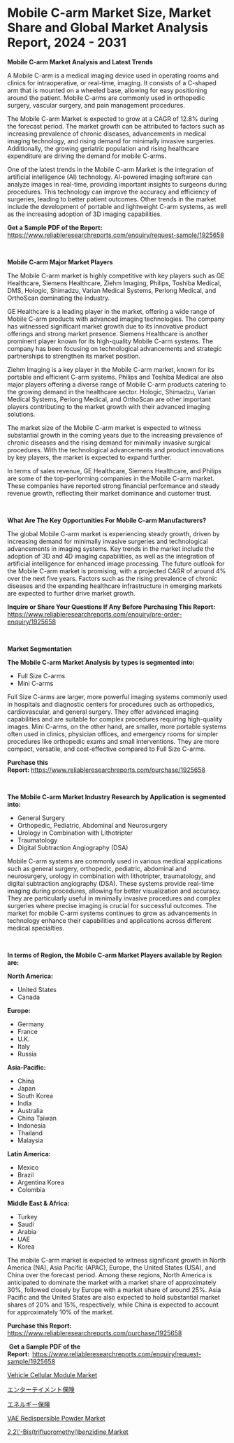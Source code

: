 <p><h1>Mobile C-arm Market Size, Market Share and Global Market Analysis Report, 2024 - 2031</h1></p><p><strong>Mobile C-arm Market Analysis and Latest Trends</strong></p>
<p><p>A Mobile C-arm is a medical imaging device used in operating rooms and clinics for intraoperative, or real-time, imaging. It consists of a C-shaped arm that is mounted on a wheeled base, allowing for easy positioning around the patient. Mobile C-arms are commonly used in orthopedic surgery, vascular surgery, and pain management procedures.</p><p>The Mobile C-arm Market is expected to grow at a CAGR of 12.8% during the forecast period. The market growth can be attributed to factors such as increasing prevalence of chronic diseases, advancements in medical imaging technology, and rising demand for minimally invasive surgeries. Additionally, the growing geriatric population and rising healthcare expenditure are driving the demand for mobile C-arms.</p><p>One of the latest trends in the Mobile C-arm Market is the integration of artificial intelligence (AI) technology. AI-powered imaging software can analyze images in real-time, providing important insights to surgeons during procedures. This technology can improve the accuracy and efficiency of surgeries, leading to better patient outcomes. Other trends in the market include the development of portable and lightweight C-arm systems, as well as the increasing adoption of 3D imaging capabilities.</p></p>
<p><strong>Get a Sample PDF of the Report:&nbsp;</strong> <a href="https://www.reliableresearchreports.com/enquiry/request-sample/1925658">https://www.reliableresearchreports.com/enquiry/request-sample/1925658</a></p>
<p>&nbsp;</p>
<p><strong>Mobile C-arm Major Market Players</strong></p>
<p><p>The Mobile C-arm market is highly competitive with key players such as GE Healthcare, Siemens Healthcare, Ziehm Imaging, Philips, Toshiba Medical, DMS, Hologic, Shimadzu, Varian Medical Systems, Perlong Medical, and OrthoScan dominating the industry. </p><p>GE Healthcare is a leading player in the market, offering a wide range of Mobile C-arm products with advanced imaging technologies. The company has witnessed significant market growth due to its innovative product offerings and strong market presence. Siemens Healthcare is another prominent player known for its high-quality Mobile C-arm systems. The company has been focusing on technological advancements and strategic partnerships to strengthen its market position. </p><p>Ziehm Imaging is a key player in the Mobile C-arm market, known for its portable and efficient C-arm systems. Philips and Toshiba Medical are also major players offering a diverse range of Mobile C-arm products catering to the growing demand in the healthcare sector. Hologic, Shimadzu, Varian Medical Systems, Perlong Medical, and OrthoScan are other important players contributing to the market growth with their advanced imaging solutions. </p><p>The market size of the Mobile C-arm market is expected to witness substantial growth in the coming years due to the increasing prevalence of chronic diseases and the rising demand for minimally invasive surgical procedures. With the technological advancements and product innovations by key players, the market is expected to expand further. </p><p>In terms of sales revenue, GE Healthcare, Siemens Healthcare, and Philips are some of the top-performing companies in the Mobile C-arm market. These companies have reported strong financial performance and steady revenue growth, reflecting their market dominance and customer trust.</p></p>
<p>&nbsp;</p>
<p><strong>What Are The Key Opportunities For Mobile C-arm Manufacturers?</strong></p>
<p><p>The global Mobile C-arm market is experiencing steady growth, driven by increasing demand for minimally invasive surgeries and technological advancements in imaging systems. Key trends in the market include the adoption of 3D and 4D imaging capabilities, as well as the integration of artificial intelligence for enhanced image processing. The future outlook for the Mobile C-arm market is promising, with a projected CAGR of around 4% over the next five years. Factors such as the rising prevalence of chronic diseases and the expanding healthcare infrastructure in emerging markets are expected to further drive market growth.</p></p>
<p><strong>Inquire or Share Your Questions If Any Before Purchasing This Report:</strong> <a href="https://www.reliableresearchreports.com/enquiry/pre-order-enquiry/1925658">https://www.reliableresearchreports.com/enquiry/pre-order-enquiry/1925658</a></p>
<p>&nbsp;</p>
<p><strong>Market Segmentation</strong></p>
<p><strong>The Mobile C-arm Market Analysis by types is segmented into:</strong></p>
<p><ul><li>Full Size C-arms</li><li>Mini C-arms</li></ul></p>
<p><p>Full Size C-arms are larger, more powerful imaging systems commonly used in hospitals and diagnostic centers for procedures such as orthopedics, cardiovascular, and general surgery. They offer advanced imaging capabilities and are suitable for complex procedures requiring high-quality images. Mini C-arms, on the other hand, are smaller, more portable systems often used in clinics, physician offices, and emergency rooms for simpler procedures like orthopedic exams and small interventions. They are more compact, versatile, and cost-effective compared to Full Size C-arms.</p></p>
<p><strong>Purchase this Report:&nbsp;</strong><a href="https://www.reliableresearchreports.com/purchase/1925658">https://www.reliableresearchreports.com/purchase/1925658</a></p>
<p>&nbsp;</p>
<p><strong>The Mobile C-arm Market Industry Research by Application is segmented into:</strong></p>
<p><ul><li>General Surgery</li><li>Orthopedic, Pediatric, Abdominal and Neurosurgery</li><li>Urology in Combination with Lithotripter</li><li>Traumatology</li><li>Digital Subtraction Angiography (DSA)</li></ul></p>
<p><p>Mobile C-arm systems are commonly used in various medical applications such as general surgery, orthopedic, pediatric, abdominal and neurosurgery, urology in combination with lithotripter, traumatology, and digital subtraction angiography (DSA). These systems provide real-time imaging during procedures, allowing for better visualization and accuracy. They are particularly useful in minimally invasive procedures and complex surgeries where precise imaging is crucial for successful outcomes. The market for mobile C-arm systems continues to grow as advancements in technology enhance their capabilities and applications across different medical specialties.</p></p>
<p>&nbsp;</p>
<p><strong>In terms of Region, the Mobile C-arm Market Players available by Region are:</strong></p>
<p>
    <p> <strong> North America: </strong>
        <ul>
            <li>United States</li>
            <li>Canada</li>
        </ul>
        </p> 
    <p> <strong> Europe: </strong>
        <ul>
            <li>Germany</li>
            <li>France</li>
            <li>U.K.</li>
            <li>Italy</li>
            <li>Russia</li>
        </ul>
        </p> 
    <p> <strong> Asia-Pacific: </strong>
        <ul>
            <li>China</li>
            <li>Japan</li>
            <li>South Korea</li>
            <li>India</li>
            <li>Australia</li>
            <li>China Taiwan</li>
            <li>Indonesia</li>
            <li>Thailand</li>
            <li>Malaysia</li>
        </ul>
        </p> 
    <p> <strong> Latin America: </strong>
        <ul>
            <li>Mexico</li>
            <li>Brazil</li>
            <li>Argentina Korea</li>
            <li>Colombia</li>
        </ul>
        </p> 
    <p> <strong> Middle East & Africa: </strong>
        <ul>
            <li>Turkey</li>
            <li>Saudi</li>
            <li>Arabia</li>
            <li>UAE</li>
            <li>Korea</li>
        </ul>
    </p>
    </p>
<p><p>The mobile C-arm market is expected to witness significant growth in North America (NA), Asia Pacific (APAC), Europe, the United States (USA), and China over the forecast period. Among these regions, North America is anticipated to dominate the market with a market share of approximately 30%, followed closely by Europe with a market share of around 25%. Asia Pacific and the United States are also expected to hold substantial market shares of 20% and 15%, respectively, while China is expected to account for approximately 10% of the market.</p></p>
<p><strong>Purchase this Report: </strong><a href="https://www.reliableresearchreports.com/purchase/1925658">https://www.reliableresearchreports.com/purchase/1925658</a></p>
<p>&nbsp;<strong>Get a Sample PDF of the Report:&nbsp;&nbsp;</strong><a href="https://www.reliableresearchreports.com/enquiry/request-sample/1925658">https://www.reliableresearchreports.com/enquiry/request-sample/1925658</a></p>
<p><strong></strong></p>
<p><p><a href="https://issuu.com/reportprime-2/docs/vehicle-cellular-module-market-size-2030.pptx">Vehicle Cellular Module Market</a></p><p><a href="https://github.com/adcxff01450218/Market-Research-Report-List-1/blob/main/8877096184506.md">エンターテイメント保険</a></p><p><a href="https://github.com/xnljig2898992/Market-Research-Report-List-1/blob/main/5896634184505.md">エネルギー保険</a></p><p><a href="https://view.publitas.com/reportprime-1/vae-redispersible-powder-market-size-2024-2031-global-industrial-analysis-key-geographical-regions-market-share-top-key-players-product-types-and-forecast-research-report/">VAE Redispersible Powder Market</a></p><p><a href="https://cedar-agate-3da.notion.site/2-2-Bis-trifluoromethyl-benzidine-Market-Research-Report-Unlocks-Analysis-on-the-Market-Financial--5930b6d0f13a43e7a1a2236422606dce">2,2\'-Bis(trifluoromethyl)benzidine Market</a></p></p>